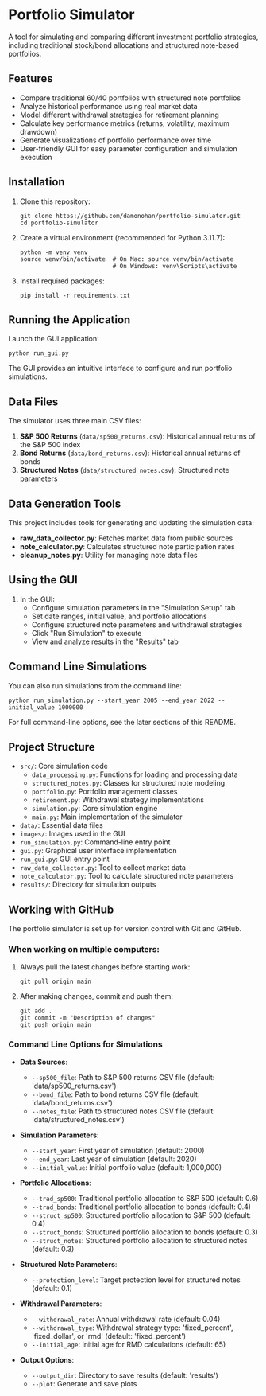 # Portfolio Simulator

A tool for simulating and comparing different investment portfolio strategies, including traditional stock/bond allocations and structured note-based portfolios.

## Features

- Compare traditional 60/40 portfolios with structured note portfolios
- Analyze historical performance using real market data
- Model different withdrawal strategies for retirement planning
- Calculate key performance metrics (returns, volatility, maximum drawdown)
- Generate visualizations of portfolio performance over time
- User-friendly GUI for easy parameter configuration and simulation execution

## Installation

1. Clone this repository:
   ```
   git clone https://github.com/damonohan/portfolio-simulator.git
   cd portfolio-simulator
   ```

2. Create a virtual environment (recommended for Python 3.11.7):
   ```
   python -m venv venv
   source venv/bin/activate  # On Mac: source venv/bin/activate
                             # On Windows: venv\Scripts\activate
   ```

3. Install required packages:
   ```
   pip install -r requirements.txt
   ```

## Running the Application

Launch the GUI application:
```
python run_gui.py
```

The GUI provides an intuitive interface to configure and run portfolio simulations.

## Data Files

The simulator uses three main CSV files:

1. **S&P 500 Returns** (`data/sp500_returns.csv`): Historical annual returns of the S&P 500 index
2. **Bond Returns** (`data/bond_returns.csv`): Historical annual returns of bonds
3. **Structured Notes** (`data/structured_notes.csv`): Structured note parameters

## Data Generation Tools

This project includes tools for generating and updating the simulation data:

- **raw_data_collector.py**: Fetches market data from public sources
- **note_calculator.py**: Calculates structured note participation rates
- **cleanup_notes.py**: Utility for managing note data files

## Using the GUI

1. In the GUI:
   - Configure simulation parameters in the "Simulation Setup" tab
   - Set date ranges, initial value, and portfolio allocations
   - Configure structured note parameters and withdrawal strategies
   - Click "Run Simulation" to execute
   - View and analyze results in the "Results" tab

## Command Line Simulations

You can also run simulations from the command line:

```
python run_simulation.py --start_year 2005 --end_year 2022 --initial_value 1000000
```

For full command-line options, see the later sections of this README.

## Project Structure

- `src/`: Core simulation code
  - `data_processing.py`: Functions for loading and processing data
  - `structured_notes.py`: Classes for structured note modeling
  - `portfolio.py`: Portfolio management classes
  - `retirement.py`: Withdrawal strategy implementations
  - `simulation.py`: Core simulation engine
  - `main.py`: Main implementation of the simulator
- `data/`: Essential data files
- `images/`: Images used in the GUI
- `run_simulation.py`: Command-line entry point
- `gui.py`: Graphical user interface implementation
- `run_gui.py`: GUI entry point
- `raw_data_collector.py`: Tool to collect market data
- `note_calculator.py`: Tool to calculate structured note parameters
- `results/`: Directory for simulation outputs

## Working with GitHub

The portfolio simulator is set up for version control with Git and GitHub.

### When working on multiple computers:

1. Always pull the latest changes before starting work:
   ```
   git pull origin main
   ```

2. After making changes, commit and push them:
   ```
   git add .
   git commit -m "Description of changes"
   git push origin main
   ```

### Command Line Options for Simulations

- **Data Sources**:
  - `--sp500_file`: Path to S&P 500 returns CSV file (default: 'data/sp500_returns.csv')
  - `--bond_file`: Path to bond returns CSV file (default: 'data/bond_returns.csv')
  - `--notes_file`: Path to structured notes CSV file (default: 'data/structured_notes.csv')

- **Simulation Parameters**:
  - `--start_year`: First year of simulation (default: 2000)
  - `--end_year`: Last year of simulation (default: 2020)
  - `--initial_value`: Initial portfolio value (default: 1,000,000)

- **Portfolio Allocations**:
  - `--trad_sp500`: Traditional portfolio allocation to S&P 500 (default: 0.6)
  - `--trad_bonds`: Traditional portfolio allocation to bonds (default: 0.4)
  - `--struct_sp500`: Structured portfolio allocation to S&P 500 (default: 0.4)
  - `--struct_bonds`: Structured portfolio allocation to bonds (default: 0.3)
  - `--struct_notes`: Structured portfolio allocation to structured notes (default: 0.3)

- **Structured Note Parameters**:
  - `--protection_level`: Target protection level for structured notes (default: 0.1)

- **Withdrawal Parameters**:
  - `--withdrawal_rate`: Annual withdrawal rate (default: 0.04)
  - `--withdrawal_type`: Withdrawal strategy type: 'fixed_percent', 'fixed_dollar', or 'rmd' (default: 'fixed_percent')
  - `--initial_age`: Initial age for RMD calculations (default: 65)

- **Output Options**:
  - `--output_dir`: Directory to save results (default: 'results')
  - `--plot`: Generate and save plots 